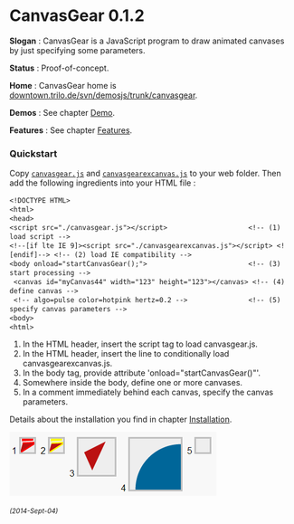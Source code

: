 ﻿# CanvasGear 0.1.2

**Slogan** : CanvasGear is a JavaScript program to draw animated canvases by just specifying some parameters.

**Status** : Proof-of-concept.

**Home** : CanvasGear home is [downtown.trilo.de/svn/demosjs/trunk/canvasgear](http://downtown.trilo.de/svn/demosjs/trunk/canvasgear/index.html).

**Demos** : See chapter [Demo](http://downtown.trilo.de/svn/demosjs/trunk/canvasgear/demo.html).

**Features** : See chapter [Features](http://downtown.trilo.de/svn/demosjs/trunk/canvasgear/features.html).

### Quickstart

Copy [`canvasgear.js`](./canvasgear.js) and [`canvasgearexcanvas.js`](./canvasgearexcanvas.js)
to your web folder. Then add the following ingredients into your HTML file :

```
<!DOCTYPE HTML>
<html>
<head>
<script src="./canvasgear.js"></script>                    <!-- (1) load script -->
<!--[if lte IE 9]><script src="./canvasgearexcanvas.js"></script> <![endif]--> <!-- (2) load IE compatibility -->
<body onload="startCanvasGear();">                         <!-- (3) start processing -->
 <canvas id="myCanvas44" width="123" height="123"></canvas> <!-- (4) define canvas -->
 <!-- algo=pulse color=hotpink hertz=0.2 -->               <!-- (5) specify canvas parameters -->
<body>
<html>
```

 1. In the HTML header, insert the script tag to load canvasgear.js.
 2. In the HTML header, insert the line to conditionally load canvasgearexcanvas.js.
 3. In the body tag, provide attribute 'onload="startCanvasGear()"'.
 4. Somewhere inside the body, define one or more canvases.
 5. In a comment immediately behind each canvas, specify the canvas parameters.

Details about the installation you find in chapter [Installation](http://downtown.trilo.de/svn/demosjs/trunk/canvasgear/install.html).

[![CanvasGear Demo](img/20140829o0322.icondrawer-demo-cut.png)](http://downtown.trilo.de/svn/demosjs/trunk/canvasgear/demo.html)

<small>*(2014-Sept-04)*</small>
